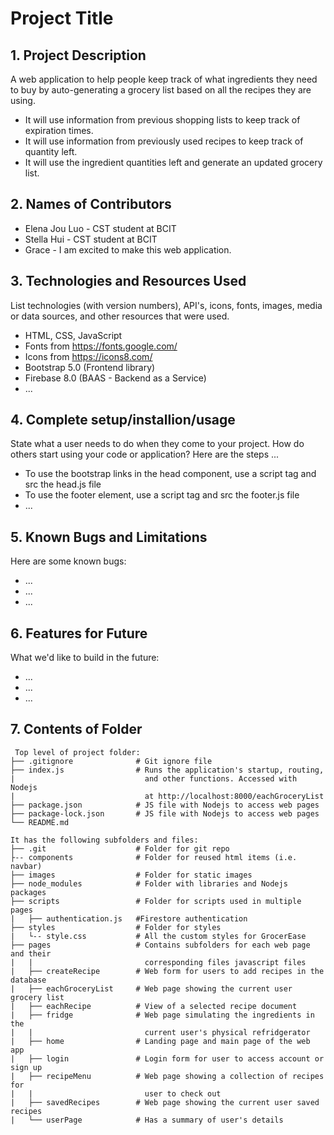 # Project Title

## 1. Project Description
A web application to help people keep track of what ingredients they need to buy by auto-generating a grocery list based on all the recipes they are using. 
* It will use information from previous shopping lists to keep track of expiration times.
* It will use information from previously used recipes to keep track of quantity left.
* It will use the ingredient quantities left and generate an updated grocery list. 

## 2. Names of Contributors
* Elena Jou Luo - CST student at BCIT
* Stella Hui - CST student at BCIT
* Grace - I am excited to make this web application.
	
## 3. Technologies and Resources Used
List technologies (with version numbers), API's, icons, fonts, images, media or data sources, and other resources that were used.
* HTML, CSS, JavaScript
* Fonts from https://fonts.google.com/
* Icons from https://icons8.com/
* Bootstrap 5.0 (Frontend library)
* Firebase 8.0 (BAAS - Backend as a Service)
* ...

## 4. Complete setup/installion/usage
State what a user needs to do when they come to your project.  How do others start using your code or application?
Here are the steps ...
* To use the bootstrap links in the head component, use a script tag and src the head.js file
* To use the footer element, use a script tag and src the footer.js file
* ...

## 5. Known Bugs and Limitations
Here are some known bugs:
* ...
* ...
* ...

## 6. Features for Future
What we'd like to build in the future:
* ...
* ...
* ...
	
## 7. Contents of Folder

```
 Top level of project folder: 
├── .gitignore              # Git ignore file
├── index.js                # Runs the application's startup, routing, 
|                             and other functions. Accessed with Nodejs
|                             at http://localhost:8000/eachGroceryList
├── package.json            # JS file with Nodejs to access web pages
├── package-lock.json       # JS file with Nodejs to access web pages
└── README.md

It has the following subfolders and files:
├── .git                    # Folder for git repo
├-- components              # Folder for reused html items (i.e. navbar)
├── images                  # Folder for static images
├── node_modules            # Folder with libraries and Nodejs packages
├── scripts                 # Folder for scripts used in multiple pages
|   ├── authentication.js   #Firestore authentication
├── styles                  # Folder for styles
|   └-- style.css           # All the custom styles for GrocerEase
├── pages                   # Contains subfolders for each web page and their
|   |                         corresponding files javascript files
|   ├── createRecipe        # Web form for users to add recipes in the database
|   ├── eachGroceryList     # Web page showing the current user grocery list
|   ├── eachRecipe          # View of a selected recipe document
|   ├── fridge              # Web page simulating the ingredients in the
|   |                         current user's physical refridgerator
|   ├── home                # Landing page and main page of the web app
|   ├── login               # Login form for user to access account or sign up
|   ├── recipeMenu          # Web page showing a collection of recipes for 
|   |                         user to check out
|   ├── savedRecipes        # Web page showing the current user saved recipes
|   └── userPage            # Has a summary of user's details
```


